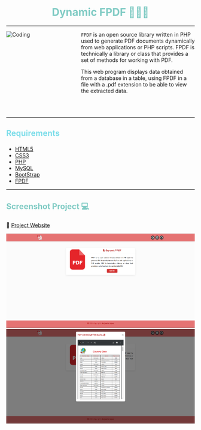# <h1 align="center" style="color: #80cbc4;"> Dynamic FPDF 👨🏻‍💻 </h1> <hr>  

<img align="left" alt="Coding" width="200" height="200" src="https://www.nchsoftware.com/picopdf/images/big_header_animated.gif">

` FPDF ` is an open source library written in PHP used to generate PDF documents dynamically from web applications or PHP scripts. FPDF is technically a library or class that provides a set of methods for working with PDF. <br>

This web program displays data obtained from a database in a table, using FPDF in a file with a .pdf extension to be able to view the extracted data.

<br> <br> 
<hr>  

## <p align="left" style="color: #80deea;"> Requirements </p>

- [HTML5](https://developer.mozilla.org/es/docs/Web/HTML) 
- [CSS3](https://developer.mozilla.org/es/docs/Web/CSS)
- [PHP](https://www.php.net/manual/es/intro-whatis.php)
- [MySQL](https://dev.mysql.com/)
- [BootStrap](https://mdbootstrap.com/)
- [FPDF](https://www.fpdf.org/)



<hr>  

## <p align="left" style="color: #80cbc4;"> Screenshot Project 💻 </p>

🔶 [Project Website]()

![Screenshot](assets/img/Screenshot(1).png) <br>
![Screenshot](assets/img/Screenshot.png)